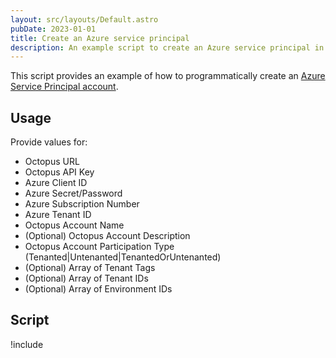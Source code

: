 ```yaml
---
layout: src/layouts/Default.astro
pubDate: 2023-01-01
title: Create an Azure service principal
description: An example script to create an Azure service principal in Octopus.
---
```


This script provides an example of how to programmatically create an [Azure Service Principal account](/docs/infrastructure/accounts/azure/#azure-service-principal).

## Usage

Provide values for:

- Octopus URL
- Octopus API Key
- Azure Client ID
- Azure Secret/Password
- Azure Subscription Number
- Azure Tenant ID
- Octopus Account Name
- (Optional) Octopus Account Description
- Octopus Account Participation Type (Tenanted|Untenanted|TenantedOrUntenanted)
- (Optional) Array of Tenant Tags
- (Optional) Array of Tenant IDs
- (Optional) Array of Environment IDs

## Script

!include <create-azure-service-principal-scripts>
